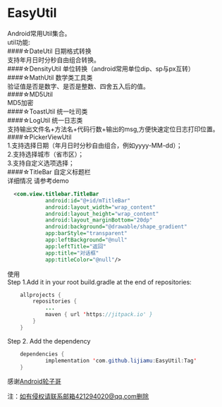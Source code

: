 # EasyUtil
Android常用Util集合。  
util功能:  
####☆DateUtil  日期格式转换    
支持年月日时分秒自由组合转换。  
####☆DensityUtil 单位转换（android常用单位dip、sp与px互转）  
####☆MathUtil 数学类工具类  
验证值是否是数字、是否是整数、四舍五入后的值。  
####☆MD5Util   
MD5加密  
####☆ToastUtil 统一吐司类  
####☆LogUtil 统一日志类  
支持输出文件名+方法名+代码行数+输出的msg,方便快速定位日志打印位置。  
####☆PickerViewUtil  
1.支持选择日期（年月日时分秒自由组合，例如yyyy-MM-dd）；  
2.支持选择城市（省市区）；  
3.支持自定义选项选择；  
####☆TitleBar 自定义标题栏  
详细情况 请参考demo
```xml
  <com.view.titlebar.TitleBar
            android:id="@+id/mTitleBar"
            android:layout_width="wrap_content"
            android:layout_height="wrap_content"
            android:layout_marginBottom="20dp"
            android:background="@drawable/shape_gradient"
            app:barStyle="transparent"
            app:leftBackground="@null"
            app:leftTitle="返回"
            app:title="对话框"
            app:titleColor="@null"/>
```
  
使用  
Step 1.Add it in your root build.gradle at the end of repositories:
```java
    allprojects {
        repositories {
    		...
			maven { url 'https://jitpack.io' }
		}
	}
```
Step 2. Add the dependency
```java
	dependencies {
	        implementation 'com.github.lijiamu:EasyUtil:Tag'
	}
```
   
感谢[Android轮子哥](https://github.com/getActivity)

注：如有侵权请联系邮箱421294020@qq.com删除
